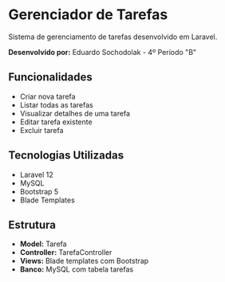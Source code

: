 # Gerenciador de Tarefas

Sistema de gerenciamento de tarefas desenvolvido em Laravel.

**Desenvolvido por:** Eduardo Sochodolak - 4º Período "B"

## Funcionalidades

- Criar nova tarefa
- Listar todas as tarefas
- Visualizar detalhes de uma tarefa
- Editar tarefa existente
- Excluir tarefa

## Tecnologias Utilizadas

- Laravel 12
- MySQL
- Bootstrap 5
- Blade Templates

## Estrutura

- **Model:** Tarefa
- **Controller:** TarefaController 
- **Views:** Blade templates com Bootstrap
- **Banco:** MySQL com tabela tarefas